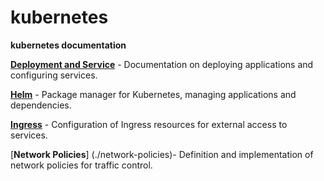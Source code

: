 # kubernetes
**kubernetes documentation**

[**Deployment and Service**](./deployment&services) - Documentation on deploying applications and configuring services.

[**Helm**](./helm) - Package manager for Kubernetes, managing applications and dependencies.

[**Ingress**](./ingresses) - Configuration of Ingress resources for external access to services.

[**Network Policies**] (./network-policies)- Definition and implementation of network policies for traffic control.
